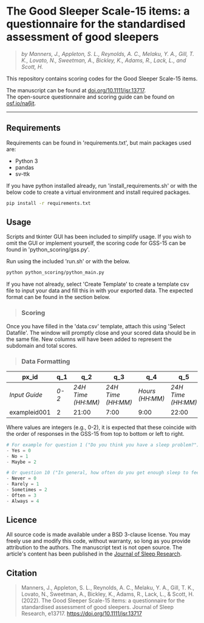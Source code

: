 # The Good Sleeper Scale-15 items: a questionnaire for the standardised assessment of good sleepers

>*by Manners, J., Appleton, S. L., Reynolds, A. C., Melaku, Y. A., Gill, T. K., Lovato, N., Sweetman, A., Bickley, K., Adams, R., Lack, L., and Scott, H.*

This repository contains scoring codes for the Good Sleeper Scale-15 items. </br>

The manuscript can be found at [doi.org/10.1111/jsr.13717](https://doi.org/10.1111/jsr.13717). </br>
The open-source questionnaire and scoring guide can be found on [osf.io/na6jt](https://osf.io/na6jt/). </br>

---
## Requirements

Requirements can be found in 'requirements.txt', but main packages used are:
- Python 3 
- pandas
- sv-ttk

If you have python installed already, run 'install_requirements.sh' or with the below code to create a virtual environment and install required packages. 
```sh
pip install -r requirements.txt
```

## Usage

Scripts and tkinter GUI has been included to simplify usage. 
If you wish to omit the GUI or implement yourself, the scoring code for GSS-15 can be found in 'python_scoring/gss.py'.

Run using the included 'run.sh' or with the below.
```sh
python python_scoring/python_main.py
```

If you have not already, select 'Create Template' to create a template csv file to input your data and fill this in with your exported data.
The expected format can be found in the section below.

> ### Scoring

Once you have filled in the 'data.csv' template, attach this using 'Select Datafile'.
The window will promptly close and your scored data should be in the same file. New columns will have been added to represent the subdomain and total scores.

> ### Data Formatting

| **px_id**       | **q_1** | **q_2**          | **q_3**          | **q_4**       | **q_5**          | **q_6**          | **q_7**       | **q_8** | **q_9** | **q_10** | **q_11** | **q_12** | **q_13** | **q_14** | **q_15** |
| ----------------- | --------- | ------------------ | ------------------ | --------------- | ------------------ | ------------------ | --------------- | --------- | --------- | ---------- | ---------- | ---------- | ---------- | ---------- | ---------- |
| _Input Guide_ | _0-2_   | _24H Time (HH:MM)_ | _24H Time (HH:MM)_ | _Hours (HH:MM)_ | _24H Time (HH:MM)_ | _24H Time (HH:MM)_ | _Hours (HH:MM)_ | _0-5_   | _0-3_   | _0-4_    | _0-3_    | _0-3_    | _0-3_    | _0-3_    | _0-3_    |
| exampleid001    | 2       | 21:00            | 7:00             | 9:00          | 22:00            | 8:00             | 8:00          | 1       | 0       | 3        | 0        | 0        | 0        | 0        | 0        |

Where values are integers (e.g., 0-2), it is expected that these coincide with the order of responses in the GSS-15 from top to bottom or left to right.

```python
# For example for question 1 ("Do you think you have a sleep problem?"):
- Yes = 0
- No = 1
- Maybe = 2
```

```python
# Or question 10 ("In general, how often do you get enough sleep to feel your best the next day?"):
- Never = 0
- Rarely = 1
- Sometimes = 2
- Often = 3
- Always = 4
```

## Licence

All source code is made available under a BSD 3-clause license. You may freely use and modify this code, without warranty, so long as you provide attribution to the authors. The manuscript text is not open source. The article's content has been published in the [Journal of Sleep Research](https://onlinelibrary.wiley.com/journal/13652869).

## Citation

> Manners, J., Appleton, S. L., Reynolds, A. C., Melaku, Y. A., Gill, T. K., Lovato, N., Sweetman, A., Bickley, K., Adams, R., Lack, L., & Scott, H. (2022). The Good Sleeper Scale-15 items: a questionnaire for the standardised assessment of good sleepers. Journal of Sleep Research, e13717. https://doi.org/10.1111/jsr.13717